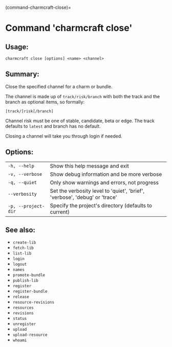 (command-charmcraft-close)=
# Command 'charmcraft close'

## Usage:
```text
charmcraft close [options] <name> <channel>
```

## Summary:

Close the specified channel for a charm or bundle.

The channel is made up of `track/risk/branch` with both the track and the branch as optional items, so formally:

```text
[track/]risk[/branch]
```

Channel risk must be one of stable, candidate, beta or edge. The track defaults to `latest` and branch has no default.

Closing a channel will take you through login if needed.

## Options:
| | |
|-|-|
| `-h, --help` | Show this help message and exit |
| `-v, --verbose` | Show debug information and be more verbose |
| `-q, --quiet` | Only show warnings and errors, not progress |
| `--verbosity` | Set the verbosity level to 'quiet', 'brief', 'verbose', 'debug' or 'trace' |
| `-p, --project-dir` | Specify the project's directory (defaults to current) |

## See also:
- `create-lib`
- `fetch-lib`
- `list-lib`
- `login`
- `logout`
- `names`
- `promote-bundle`
- `publish-lib`
- `register`
- `register-bundle`
- `release`
- `resource-revisions`
- `resources`
- `revisions`
- `status`
- `unregister`
- `upload`
- `upload-resource`
- `whoami`